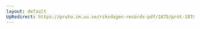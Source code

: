 ```yaml
---
layout: default
UpRedirect: https://pruto.im.uu.se/riksdagen-records-pdf/1875/prot-1875--fk--010/prot-1875--fk--010_025.pdf
---
```

